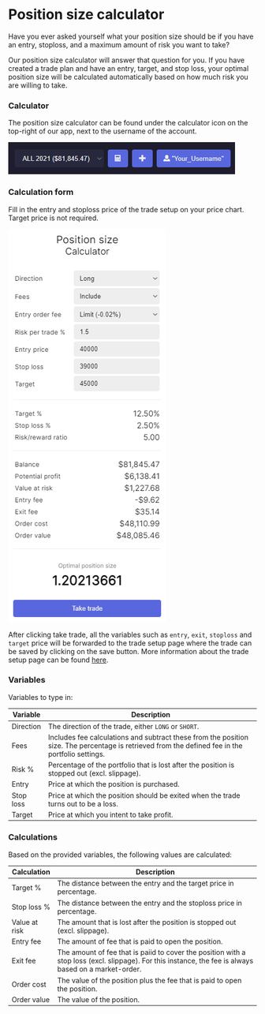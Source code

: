 # Position size calculator
Have you ever asked yourself what your position size should be if you have an entry, stoploss, and a maximum amount of risk you want to take?

Our position size calculator will answer that question for you. If you have created a trade plan and have an entry, target, and stop loss, your optimal position size will be calculated automatically based on how much risk you are willing to take.

### Calculator
The position size calculator can be found under the calculator icon on the top-right of our app, next to the username of the account.

![Calculator Icon](documentation-images/calculatoricon.PNG)

### Calculation form
Fill in the entry and stoploss price of the trade setup on your price chart. Target price is not required.

![Position size calculator](documentation-images/calculator.PNG)

After clicking take trade, all the variables such as `entry`, `exit`, `stoploss` and `target` price will be forwarded to the trade setup page where the trade can be saved by clicking on the save button.
More information about the trade setup page can be found [here](../tradesetuppage).
 
### Variables
Variables to type in:

|Variable|Description|
|--|--|
|Direction|The direction of the trade, either `LONG` or `SHORT`.|
|Fees|Includes fee calculations and subtract these from the position size. The percentage is retrieved from the defined fee in the portfolio settings.|
|Risk %|Percentage of the portfolio that is lost after the position is stopped out (excl. slippage).|
|Entry|Price at which the position is purchased.|
|Stop loss|Price at which the position should be exited when the trade turns out to be a loss.|
|Target|Price at which you intent to take profit.|

### Calculations
Based on the provided variables, the following values are calculated:

|Calculation|Description|
|--|--|
|Target %|The distance between the entry and the target price in percentage.|
|Stop loss %|The distance between the entry and the stoploss price in percentage.|
|Value at risk|The amount that is lost after the position is stopped out (excl. slippage).|
|Entry fee|The amount of fee that is paid to open the position.|
|Exit fee|The amount of fee that is paiid to cover the position with a stop loss (excl. slippage). For this instance, the fee is always based on a market-order.|
|Order cost|The value of the position plus the fee that is paid to open the position.|
|Order value|The value of the position.|


